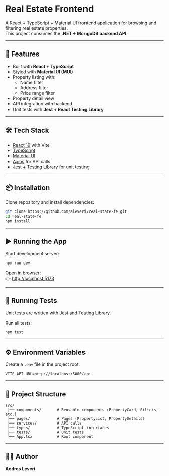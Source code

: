 # Real Estate Frontend

A React + TypeScript + Material UI frontend application for browsing and filtering real estate properties.  
This project consumes the **.NET + MongoDB backend API**.

---

## 🚀 Features
- Built with **React + TypeScript**  
- Styled with **Material UI (MUI)**  
- Property listing with:
  - Name filter
  - Address filter
  - Price range filter
- Property detail view  
- API integration with backend  
- Unit tests with **Jest + React Testing Library**  

---

## 🛠 Tech Stack
- [React 19](https://react.dev) with Vite
- [TypeScript](https://www.typescriptlang.org/)
- [Material UI](https://mui.com/)
- [Axios](https://axios-http.com/) for API calls
- [Jest](https://jestjs.io/) + [Testing Library](https://testing-library.com/) for unit testing

---

## 📦 Installation

Clone repository and install dependencies:

```bash
git clone https://github.com/aleveri/real-state-fe.git
cd real-state-fe
npm install
```

---

## ▶️ Running the App

Start development server:
```bash
npm run dev
```

Open in browser:  
👉 [http://localhost:5173](http://localhost:5173)

---

## 🧪 Running Tests

Unit tests are written with Jest and Testing Library.

Run all tests:
```bash
npm test
```

---

## ⚙️ Environment Variables

Create a `.env` file in the project root:

```
VITE_API_URL=http://localhost:5000/api
```

---

## 📂 Project Structure

```
src/
 ├── components/       # Reusable components (PropertyCard, Filters, etc.)
 ├── pages/            # Pages (PropertyList, PropertyDetails)
 ├── services/         # API calls
 ├── types/            # TypeScript interfaces
 ├── tests/            # Unit tests
 └── App.tsx           # Root component
```

---

## 👨‍💻 Author
**Andres Leveri**

